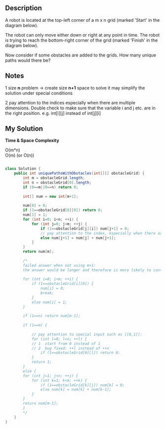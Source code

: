 Description
----
A robot is located at the top-left corner of a m x n grid (marked 'Start' in the diagram below).

The robot can only move either down or right at any point in time. The robot is trying to reach the bottom-right corner of the grid (marked 'Finish' in the diagram below).

Now consider if some obstacles are added to the grids. How many unique paths would there be?

Notes 
----
1 size **n** problem -> create size **n+1** space to solve it may simplify the solution under special conditions

2 pay attention to the indices especially when there are multiple dimensions. Double check to make sure that the variable i and j etc. are in the right position. e.g. int\[i\]\[j\] instead of int\[j\]\[i\]


My Solution
----

**Time & Space Complexity**

O(m\*n)  
O(m) (or O(n))

```java

class Solution {
    public int uniquePathsWithObstacles(int[][] obstacleGrid) {
        int m = obstacleGrid.length;
        int n = obstacleGrid[0].length;
        if (0==m||0==n) return 0;
        
        int[] num = new int[m+1];
        
        num[0] = 0;
        if (1==obstacleGrid[0][0]) return 0;
        num[1] = 1;
        for (int i=0; i<n; ++i) {
            for (int j=0; j<m; ++j) {
                if (1==obstacleGrid[j][i]) num[j+1] = 0;   
                // pay attention to the index, especially when there are multple dimensions
                else num[j+1] = num[j] + num[j+1];
            }    
        }
        return num[m];
        
        /* 
        failed answer when not using m+1: 
        the answer would be longer and therefore is more likely to contain bugs
        
        for (int i=0; i<m; ++i) {
            if (1==obstacleGrid[i][0]) {
                num[i] = 0;
                break;
            }
            else num[i] = 1;
        }
        
        if (1==n) return num[m-1];
        
        if (1==m) {
            
            // pay attention to special input such as [[0,1]]:
            for (int l=0; l<n; ++l) {  
            // 1  start from 0 instead of 1 
            // 2  bug fixed: ++l instead of ++n
                if (1==obstacleGrid[0][l]) return 0;
            }
            return 1;
        }
        else {
        for (int j=1; j<n; ++j) {
            for (int k=1; k<m; ++k) {
                if (1==obstacleGrid[k][j]) num[k] = 0;
                else num[k] = num[k] + num[k-1];
            }
        }
        return num[m-1];
        }
        */
    }
}

```
